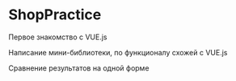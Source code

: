 # ShopPractice

Первое знакомство с VUE.js

Написание мини-библиотеки, по функционалу схожей с VUE.js

Сравнение результатов на одной форме
